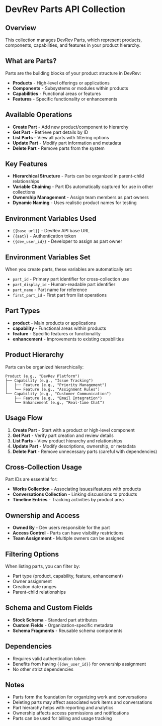 # DevRev Parts API Collection

## Overview
This collection manages DevRev Parts, which represent products, components, capabilities, and features in your product hierarchy.

## What are Parts?
Parts are the building blocks of your product structure in DevRev:
- **Products** - High-level offerings or applications
- **Components** - Subsystems or modules within products  
- **Capabilities** - Functional areas or features
- **Features** - Specific functionality or enhancements

## Available Operations
- **Create Part** - Add new product/component to hierarchy
- **Get Part** - Retrieve part details by ID
- **List Parts** - View all parts with filtering options
- **Update Part** - Modify part information and metadata
- **Delete Part** - Remove parts from the system

## Key Features
- **Hierarchical Structure** - Parts can be organized in parent-child relationships
- **Variable Chaining** - Part IDs automatically captured for use in other collections
- **Ownership Management** - Assign team members as part owners
- **Dynamic Naming** - Uses realistic product names for testing

## Environment Variables Used
- `{{base_url}}` - DevRev API base URL
- `{{aat}}` - Authentication token
- `{{dev_user_id}}` - Developer to assign as part owner

## Environment Variables Set
When you create parts, these variables are automatically set:
- `part_id` - Primary part identifier for cross-collection use
- `part_display_id` - Human-readable part identifier
- `part_name` - Part name for reference
- `first_part_id` - First part from list operations

## Part Types
- **product** - Main products or applications
- **capability** - Functional areas within products
- **feature** - Specific features or functionality
- **enhancement** - Improvements to existing capabilities

## Product Hierarchy
Parts can be organized hierarchically:
```
Product (e.g., "DevRev Platform")
├── Capability (e.g., "Issue Tracking")
│   ├── Feature (e.g., "Priority Management")
│   └── Feature (e.g., "Assignment Rules")
└── Capability (e.g., "Customer Communication")
    ├── Feature (e.g., "Email Integration")
    └── Enhancement (e.g., "Real-time Chat")
```

## Usage Flow
1. **Create Part** - Start with a product or high-level component
2. **Get Part** - Verify part creation and review details
3. **List Parts** - View product hierarchy and relationships
4. **Update Part** - Modify descriptions, ownership, or metadata
5. **Delete Part** - Remove unnecessary parts (careful with dependencies)

## Cross-Collection Usage
Part IDs are essential for:
- **Works Collection** - Associating issues/features with products
- **Conversations Collection** - Linking discussions to products
- **Timeline Entries** - Tracking activities by product area

## Ownership and Access
- **Owned By** - Dev users responsible for the part
- **Access Control** - Parts can have visibility restrictions
- **Team Assignment** - Multiple owners can be assigned

## Filtering Options
When listing parts, you can filter by:
- Part type (product, capability, feature, enhancement)
- Owner assignment
- Creation date ranges
- Parent-child relationships

## Schema and Custom Fields
- **Stock Schema** - Standard part attributes
- **Custom Fields** - Organization-specific metadata
- **Schema Fragments** - Reusable schema components

## Dependencies
- Requires valid authentication token
- Benefits from having `{{dev_user_id}}` for ownership assignment
- No other strict dependencies

## Notes
- Parts form the foundation for organizing work and conversations
- Deleting parts may affect associated work items and conversations
- Part hierarchy helps with reporting and analytics
- Ownership affects access permissions and notifications
- Parts can be used for billing and usage tracking
